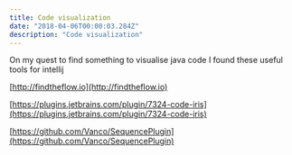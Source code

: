 ```yaml
---
title: Code visualization
date: "2018-04-06T00:00:03.284Z"
description: "Code visualization"
---
```

On my quest to find something to visualise java code I found these useful tools for intellij

[http://findtheflow.io](http://findtheflow.io)

[https://plugins.jetbrains.com/plugin/7324-code-iris](https://plugins.jetbrains.com/plugin/7324-code-iris)

[https://github.com/Vanco/SequencePlugin](https://github.com/Vanco/SequencePlugin)